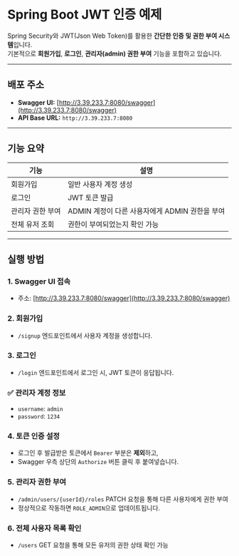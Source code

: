 #  Spring Boot JWT 인증 예제

Spring Security와 JWT(Json Web Token)를 활용한 **간단한 인증 및 권한 부여 시스템**입니다.  
기본적으로 **회원가입**, **로그인**, **관리자(admin) 권한 부여** 기능을 포함하고 있습니다.

---

## 배포 주소

- **Swagger UI:** [http://3.39.233.7:8080/swagger](http://3.39.233.7:8080/swagger)
- **API Base URL:** `http://3.39.233.7:8080`

---

## 기능 요약

| 기능 | 설명 |
|------|------|
| 회원가입 | 일반 사용자 계정 생성 |
| 로그인 | JWT 토큰 발급 |
| 관리자 권한 부여 | ADMIN 계정이 다른 사용자에게 ADMIN 권한을 부여 |
| 전체 유저 조회 | 권한이 부여되었는지 확인 가능 |

---

## 실행 방법

### 1. Swagger UI 접속
- 주소: [http://3.39.233.7:8080/swagger](http://3.39.233.7:8080/swagger)

### 2. 회원가입
- `/signup` 엔드포인트에서 사용자 계정을 생성합니다.

### 3. 로그인
- `/login` 엔드포인트에서 로그인 시, JWT 토큰이 응답됩니다.

### ✅ 관리자 계정 정보
- `username`: `admin`
- `password`: `1234`

### 4. 토큰 인증 설정
- 로그인 후 발급받은 토큰에서 `Bearer` 부분은 **제외**하고,
- Swagger 우측 상단의 `Authorize` 버튼 클릭 후 붙여넣습니다.

### 5. 관리자 권한 부여
- `/admin/users/{userId}/roles` PATCH 요청을 통해 다른 사용자에게 권한 부여
- 정상적으로 작동하면 `ROLE_ADMIN`으로 업데이트됩니다.

### 6. 전체 사용자 목록 확인
- `/users` GET 요청을 통해 모든 유저의 권한 상태 확인 가능


